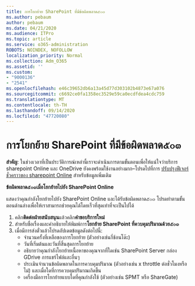 ```yaml
---
title: การโยกย้าย SharePoint ที่มีข้อผิดพลาด๕๐๓
ms.author: pebaum
author: pebaum
ms.date: 04/21/2020
ms.audience: ITPro
ms.topic: article
ms.service: o365-administration
ROBOTS: NOINDEX, NOFOLLOW
localization_priority: Normal
ms.collection: Adm_O365
ms.assetid: ''
ms.custom:
- "9000136"
- "2541"
ms.openlocfilehash: e46c39652db6a13a45d77d303102b4873e67a076
ms.sourcegitcommit: c6692ce0fa1358ec3529e59ca0ecdfdea4cdc759
ms.translationtype: MT
ms.contentlocale: th-TH
ms.lasthandoff: 09/14/2020
ms.locfileid: "47720080"
---
```

# <a name="sharepoint-migration-throttling-with-503-errors"></a>การโยกย้าย SharePoint ที่มีข้อผิดพลาด๕๐๓

**สำคัญ**: ในช่วงเวลาที่เป็นประวัติการณ์เหล่านี้เราจะดำเนินการตามขั้นตอนเพื่อให้แน่ใจว่าบริการ sharepoint Online และ OneDrive ยังคงพร้อมใช้งานอย่างมาก–โปรดไปที่การ [ปรับปรุงฟีเจอร์ชั่วคราวของ sharepoint Online](https://aka.ms/ODSPAdjustments) สำหรับข้อมูลเพิ่มเติม

**ข้อผิดพลาด๕๐๓เมื่อโยกย้ายไปยัง SharePoint Online**

แสดงว่าคุณกำลังโยกย้ายไปยัง SharePoint Online และได้รับข้อผิดพลาด๕๐๓ โปรดทำตามขั้นตอนด้านล่างเพื่อให้เราสามารถช่วยคุณได้โดยเร็วที่สุดเท่าที่จะเป็นไปได้ 

1. คลิก**ติดต่อฝ่ายสนับสนุน**แล้วคลิก**คำขอบริการใหม่**
2. สำหรับชื่อเรื่องและคำอธิบายให้พิมพ์การ**โยกย้าย SharePoint ที่ควบคุมปริมาณด้วย๕๐๓**
3. เมื่อมีการส่งตั๋วแล้วโปรดอัปเดตข้อมูลดังต่อไปนี้:
    - จำนวนครั้งที่เหลือของการโยกย้าย (ตัวอย่างเช่นกี่ช้อนโต๊ะ)
    - วันที่เริ่มต้นและวันที่สิ้นสุดการโยกย้าย
    - อธิบายว่าคุณกำลังโยกย้ายเนื้อหาของคุณจากที่ใดเช่น SharePoint Server กล่อง GDrive การแชร์ไฟล์และอื่นๆ
    - ประเมินจำนวนข้อผิดพลาดในการควบคุมปริมาณ (ตัวอย่างเช่น x throttle ต่อชั่วโมงหรือไม่) และเมื่อใดที่การควบคุมปริมาณเกิดขึ้น
    - เครื่องมือการโยกย้ายแบบใดที่คุณกำลังใช้ (ตัวอย่างเช่น SPMT หรือ ShareGate)


